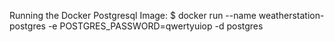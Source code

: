 Running the Docker Postgresql Image:
$ docker run --name weatherstation-postgres -e POSTGRES_PASSWORD=qwertyuiop -d postgres

